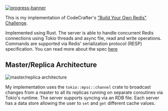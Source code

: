 [![progress-banner](https://backend.codecrafters.io/progress/redis/c8e803e0-7f95-44cf-97dd-591e9f6c1118)](https://app.codecrafters.io/users/codecrafters-bot?r=2qF)

This is my implementation of CodeCrafter's
["Build Your Own Redis" Challenge](https://app.codecrafters.io/courses/redis/introduction).

Implemented using Rust. The server is able to handle concurrent Redis connections using Tokio threads and async file, read and write operations. Commands are supported via Redis' serialization protocol (RESP) specification. You can read more about the spec [here](https://redis.io/docs/latest/develop/reference/protocol-spec/)

## Master/Replica Architecture
![master/replica architecture](https://miro.medium.com/v2/resize:fit:1062/1*LkgG8SiU3pbeslElStmY9w.png)

My implementation uses the `tokio::mpsc::channel` crate to broadcast changes from a master to all its replicas running on separate coroutines via Tokio's runtime. The server supports syncing via an RDB file. Each server has a data store allowing the user to `set` and `get` different cache values.
